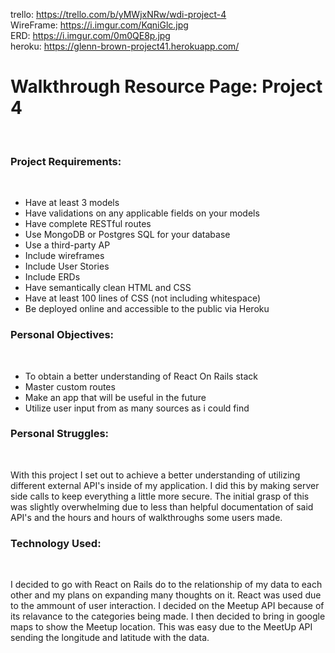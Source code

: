 trello: https://trello.com/b/yMWjxNRw/wdi-project-4<br />
WireFrame: https://i.imgur.com/KqniGlc.jpg <br />
ERD: https://i.imgur.com/0m0QE8p.jpg<br/>
heroku: https://glenn-brown-project41.herokuapp.com/<br/>


<h1>Walkthrough Resource Page: Project 4</h1><br />
<h3>Project Requirements:</h3><br />
<ul>
<li>Have at least 3 models</li>
<li>Have validations on any applicable fields on your models</li>
<li>Have complete RESTful routes</li>
<li>Use MongoDB or Postgres SQL for your database</li>
<li>Use a third-party AP</li>
<li>Include wireframes</li>
<li>Include User Stories</li>
<li>Include ERDs</li>
<li>Have semantically clean HTML and CSS</li>
<li>Have at least 100 lines of CSS (not including whitespace)</li>
<li>Be deployed online and accessible to the public via Heroku</li>
</ul>
<h3>Personal Objectives:</h3><br />
<ul>
<li>To obtain a better understanding of React On Rails stack</li>
<li>Master custom routes</li>
<li>Make an app that will be useful in the future</li>
<li>Utilize user input from as many sources as i could find</li>
</ul>
<h3>Personal Struggles:</h3><br />
<p>With this project I set out to achieve a better understanding of utilizing different external API's inside of my application. I did this by making server side calls to keep everything a little more secure. The initial grasp of this was slightly overwhelming due to less than helpful documentation of said API's and the hours and hours of walkthroughs some users made.</p>
<h3>Technology Used:</h3><br />
<p>I decided to go with React on Rails do to the relationship of my data to each other and my plans on expanding many thoughts on it. React was used due to the ammount of user interaction. I decided on the Meetup API because of its relavance to the categories being made. I then decided to bring in google maps to show the Meetup location. This was easy due to the MeetUp API sending the longitude and latitude with the data.</p> 